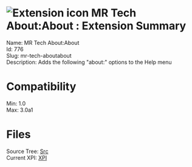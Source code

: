 # ![Extension icon](https://addons.thunderbird.net/static/img/addon-icons/default-64.png) MR Tech About:About : Extension Summary

Name: MR Tech About:About  
Id: 776  
Slug: mr-tech-aboutabout  
Description: Adds the following "about:" options to the Help menu
  

# Compatibility
Min: 1.0  
Max: 3.0a1  

# Files

Source Tree: [Src](C:/Dev/Thunderbird/ThunderKdB/xall/xOther/776-mr-tech-aboutabout/src)  
Current XPI: [XPI](C:/Dev/Thunderbird/ThunderKdB/xall/xOther/776-mr-tech-aboutabout/xpi)  



